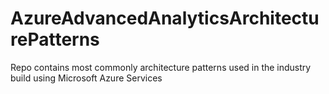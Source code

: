 # AzureAdvancedAnalyticsArchitecturePatterns
Repo contains most commonly architecture patterns used in the industry build using Microsoft Azure Services
